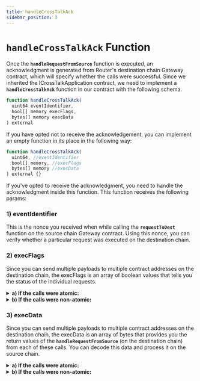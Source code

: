 ```yaml
---
title: handleCrossTalkAck
sidebar_position: 3
---
```


# `handleCrossTalkAck` Function
Once the **`handleRequestFromSource`** function is executed, an acknowledgment is generated from Router's destination chain Gateway contract, which will specify whether the calls were successful. Since we inherited the ICrossTalkApplication contract, we need to implement a **`handleCrossTalkAck`** function in our contract with the following schema.
```javascript
function handleCrossTalkAck(
  uint64 eventIdentifier,
  bool[] memory execFlags,
  bytes[] memory execData
) external
```
If you have opted not to receive the acknowledgement, you can implement an empty function in its place in the following way:
```javascript
function handleCrossTalkAck(
  uint64, //eventIdentifier
  bool[] memory, //execFlags
  bytes[] memory //execData
) external {}
```
If you've opted to receive the acknowledgment, you need to handle the acknowledgment inside this function. This function receives the following params:
### 1) eventIdentifier
This is the nonce you received when while calling the **`requestToDest`** function on the source chain Gateway contract. Using this nonce, you can verify whether a particular request was executed on the destination chain.
### 2) execFlags
Since you can send multiple payloads to multiple contract addresses on the destination chain, the execFlags is an array of boolean values that tells you the status of the individual requests.
<details>
<summary><b>a) If the calls were atomic:</b></summary>

If you sent 3 payloads while initiating the request on the source chain and let’s say the second one failed, you will receive: [true, false, false].

Since the calls were atomic, none of the calls will actually get executed. However, we send you true in the array for the first requist so that you know exactly which call failed and help you debug the issue. In the array you received, the place where you received the first false is the index of the call that failed.

#### How to check the final execution status on the destination chain?

```javascript
// function to get if the calls were executed on destination chain
function getTxStatusForAtomicCall(
	bool[] memory execFlags
	) internal returns (bool) 
{
	return execFlags[execFlags.length - 1] == true;
} 
```
</details>

<details>
<summary><b>b) If the calls were non-atomic:</b></summary>
If you sent 3 payloads while initiating the request on the source chain and let’s say the second one failed, you will receive: [true, false, true]. This means that the first and the third call executed successfully while the second one failed.
</details>

### 3) execData
Since you can send multiple payloads to multiple contract addresses on the destination chain, the execData is an array of bytes that provides you the return values of the **`handleRequestFromSource`** (on the destination chain) from each of these calls. You can decode this data and process it on the source chain.

<details>
<summary><b>a) If the calls were atomic:</b></summary>
If you sent 3 payloads while initiating the request on the source chain and let’s say the second one failed, you will receive: [returnData, errorData, emptyData].
</details>

<details>
<summary><b>b) If the calls were non-atomic:</b></summary>
If you sent 3 payloads while initiating the request on the source chain and let’s say the second one failed, you will receive: [returnData, errorData, returnData].
</details>